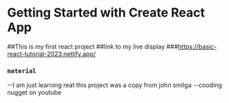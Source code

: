 # Getting Started with Create React App
##This is my first react project 
##link to my live display
###https://basic-react-tutorial-2023.netlify.app/





### `material`
--I am just learning reat this project was a copy from john smilga 
--cooding nugget on youtube 

